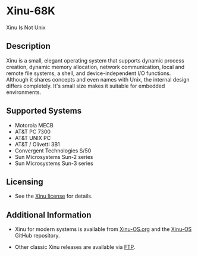 # Xinu-68K

Xinu Is Not Unix

## Description

Xinu is a small, elegant operating system that supports dynamic
process creation, dynamic memory allocation, network communication,
local and remote file systems, a shell, and device-independent I/O
functions. Although it shares concepts and even names with Unix,
the internal design differs completely. It's small size makes it
suitable for embedded environments.

## Supported Systems

 * Motorola MECB
 * AT&T PC 7300
 * AT&T UNIX PC
 * AT&T / Olivetti 3B1
 * Convergent Technologies S/50
 * Sun Microsystems Sun-2 series
 * Sun Microsystems Sun-3 series

## Licensing

* See the [Xinu license](LICENSE.md) for details.

## Additional Information

* Xinu for modern systems is available from [Xinu-OS.org](http://xinu-os.org/)
  and the [Xinu-OS](https://github.com/xinu-os) GitHub repository.

* Other classic Xinu releases are available via [FTP](ftp://ftp.cs.purdue.edu/pub/comer/).
